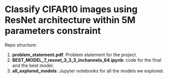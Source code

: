 # Classify CIFAR10 images using ResNet architecture within 5M parameters constraint

Repo structure:

1. **problem_statement.pdf**: Problem statement for the project.
2. **BEST_MODEL_7_resnet_3_3_3_inchannels_64.ipynb**: code for the final and the best model.
3. **all_explored_models**: Jupyter notebooks for all the models we explored.

